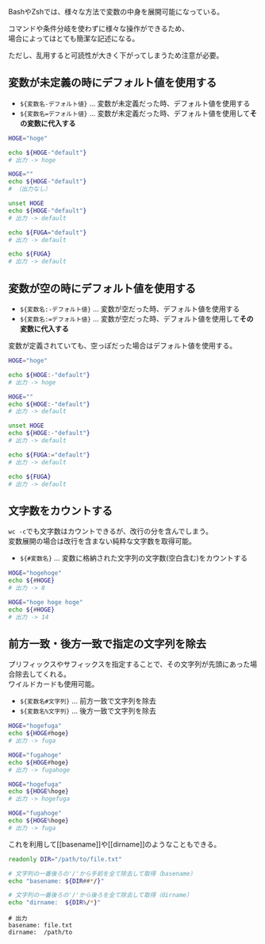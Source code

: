 BashやZshでは、様々な方法で変数の中身を展開可能になっている。

コマンドや条件分岐を使わずに様々な操作ができるため、  
場合によってはとても簡潔な記述になる。

ただし、乱用すると可読性が大きく下がってしまうため注意が必要。

## 変数が未定義の時にデフォルト値を使用する
* `${変数名-デフォルト値}` ... 変数が未定義だった時、デフォルト値を使用する
* `${変数名=デフォルト値}` ... 変数が未定義だった時、デフォルト値を使用して**その変数に代入する**

```bash
HOGE="hoge"

echo ${HOGE-"default"}
# 出力 -> hoge

HOGE=""
echo ${HOGE-"default"}
# （出力なし）

unset HOGE
echo ${HOGE-"default"}
# 出力 -> default

echo ${FUGA="default"}
# 出力 -> default

echo ${FUGA}
# 出力 -> default
```

## 変数が空の時にデフォルト値を使用する
* `${変数名:-デフォルト値}` ... 変数が空だった時、デフォルト値を使用する
* `${変数名:=デフォルト値}` ... 変数が空だった時、デフォルト値を使用して**その変数に代入する**

変数が定義されていても、空っぽだった場合はデフォルト値を使用する。

```bash
HOGE="hoge"

echo ${HOGE:-"default"}
# 出力 -> hoge

HOGE=""
echo ${HOGE:-"default"}
# 出力 -> default

unset HOGE
echo ${HOGE:-"default"}
# 出力 -> default

echo ${FUGA:="default"}
# 出力 -> default

echo ${FUGA}
# 出力 -> default
```

## 文字数をカウントする
`wc -c`でも文字数はカウントできるが、改行の分を含んでしまう。  
変数展開の場合は改行を含まない純粋な文字数を取得可能。

* `${#変数名}` ... 変数に格納された文字列の文字数(空白含む)をカウントする

```bash
HOGE="hogehoge"
echo ${#HOGE}
# 出力 -> 8

HOGE="hoge hoge hoge"
echo ${#HOGE}
# 出力 -> 14
```

## 前方一致・後方一致で指定の文字列を除去
プリフィックスやサフィックスを指定することで、その文字列が先頭にあった場合除去してくれる。  
ワイルドカードも使用可能。

* `${変数名#文字列}` ... 前方一致で文字列を除去
* `${変数名%文字列}` ... 後方一致で文字列を除去

```bash
HOGE="hogefuga"
echo ${HOGE#hoge}
# 出力 -> fuga

HOGE="fugahoge"
echo ${HOGE#hoge}
# 出力 -> fugahoge

HOGE="hogefuga"
echo ${HOGE%hoge}
# 出力 -> hogefuga

HOGE="fugahoge"
echo ${HOGE%hoge}
# 出力 -> fuga
```

これを利用して[[basename]]や[[dirname]]のようなこともできる。
```bash
readonly DIR="/path/to/file.txt"

# 文字列の一番後ろの'/'から手前を全て除去して取得（basename）
echo "basename: ${DIR##*/}"

# 文字列の一番後ろの'/'から後ろを全て除去して取得（dirname）
echo "dirname:  ${DIR%/*}"
```

```
# 出力
basename: file.txt
dirname:  /path/to
```